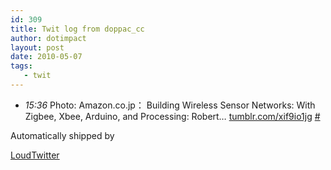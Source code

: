 ```yaml
---
id: 309
title: Twit log from doppac_cc
author: dotimpact
layout: post
date: 2010-05-07
tags:
   - twit
---
```

<ul class="loudtwitter">
  <li>
    <em>15:36</em> Photo: Amazon.co.jp： Building Wireless Sensor Networks: With Zigbee, Xbee, Arduino, and Processing: Robert&#8230; <a href="http://tumblr.com/xif9io1jg">tumblr.com/xif9io1jg</a> <a href="http://twitter.com/doppac_cc/statuses/13472933459">#</a>
  </li>
</ul>Automatically shipped by 

[LoudTwitter][1]

 [1]: http://www.loudtwitter.com
